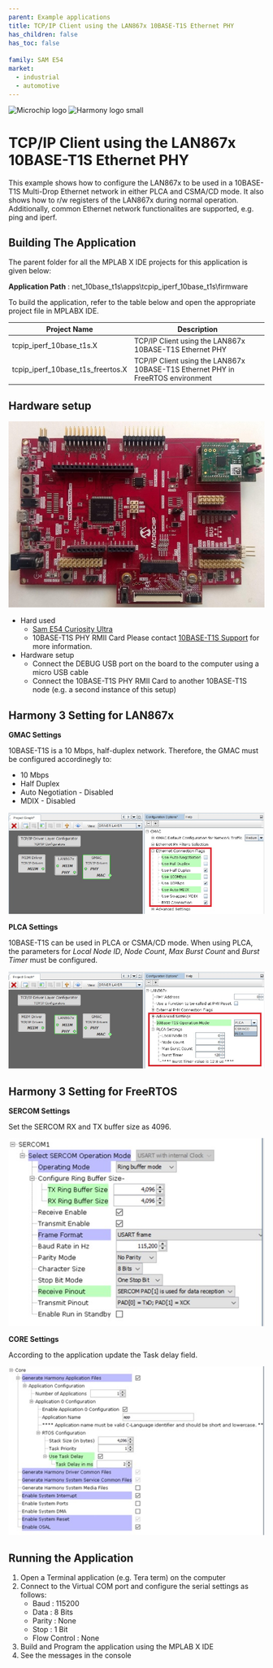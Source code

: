 ```yaml
---
parent: Example applications
title: TCP/IP Client using the LAN867x 10BASE-T1S Ethernet PHY
has_children: false
has_toc: false

family: SAM E54
market:
  - industrial
  - automotive
---
```


![Microchip logo](https://raw.githubusercontent.com/wiki/Microchip-MPLAB-Harmony/Microchip-MPLAB-Harmony.github.io/images/microchip_logo.png)
![Harmony logo small](https://raw.githubusercontent.com/wiki/Microchip-MPLAB-Harmony/Microchip-MPLAB-Harmony.github.io/images/microchip_mplab_harmony_logo_small.png)

# TCP/IP Client using the LAN867x 10BASE-T1S Ethernet PHY

This example shows how to configure the LAN867x to be used in a 10BASE-T1S Multi-Drop
Ethernet network in either PLCA and CSMA/CD mode. It also shows how to r/w registers
of the LAN867x during normal operation.
Additionally, common Ethernet network functionalites are supported, e.g. ping and iperf.

## Building The Application
The parent folder for all the MPLAB X IDE projects for this application is given below:

**Application Path** : net_10base_t1s\apps\tcpip_iperf_10base_t1s\firmware

To build the application, refer to the table below and open the appropriate project file
in MPLABX IDE.

| Project Name              | Description                                               |
| ---                       | ---                                                       |
| tcpip_iperf_10base_t1s.X  | TCP/IP Client using the LAN867x 10BASE-T1S Ethernet PHY   |
| tcpip_iperf_10base_t1s_freertos.X  | TCP/IP Client using the LAN867x 10BASE-T1S Ethernet PHY in FreeRTOS environment  |

## Hardware setup

![Setup](images/SamE54_cult_Lan867x.jpg)

* Hard used
    * [Sam E54 Curiosity Ultra](https://www.microchip.com/Developmenttools/ProductDetails/DM320210)
    * 10BASE-T1S PHY RMII Card
      Please contact [10BASE-T1S Support](10BASE-T1S-Info@microchip.com) for more information.
* Hardware setup
    * Connect the DEBUG USB port on the board to the computer using a micro USB cable
    * Connect the 10BASE-T1S PHY RMII Card to another 10BASE-T1S node (e.g. a second
      instance of this setup)

## Harmony 3 Setting for LAN867x
**GMAC Settings**

10BASE-T1S is a 10 Mbps, half-duplex network.
Therefore, the GMAC must be configured accordinegly to:
* 10 Mbps
* Half Duplex
* Auto Negotiation - Disabled
* MDIX - Disabled

![GMAC](images/Gmac_setting.jpg)

**PLCA Settings**

10BASE-T1S can be used in PLCA or CSMA/CD mode.
When using PLCA, the parameters for _Local Node ID_, _Node Count_,
_Max Burst Count_ and _Burst Timer_ must be configured.

![PLCA](images/Plca_setting.jpg)

## Harmony 3 Setting for FreeRTOS
**SERCOM Settings**

Set the SERCOM RX and TX buffer size as 4096.

![SERCOM](images/Sercom_setting.jpg)

**CORE Settings**

According to the application update the Task delay field.

![CORE](images/Core_setting.jpg)

## Running the Application

1. Open a Terminal application (e.g. Tera term) on the computer
2. Connect to the Virtual COM port and configure the serial settings as follows:
    * Baud : 115200
    * Data : 8 Bits
    * Parity : None
    * Stop : 1 Bit
    * Flow Control : None
3. Build and Program the application using the MPLAB X IDE
4. See the messages in the console
